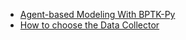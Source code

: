 - [Agent-based Modeling With BPTK-Py](/abm/in-depth/in_depth_agent_based_modeling/in_depth_agent_based_modeling.html)
- [How to choose the Data Collector](/abm/how-to/how_to_choose_datacollector/how_to_choose_datacollector.html)